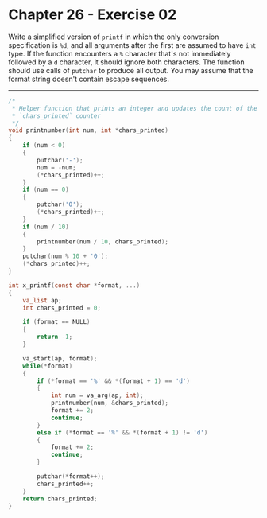 # Chapter 26 - Exercise 02

Write a simplified version of `printf` in which the only conversion
specification is `%d`, and all arguments after the first are assumed to have
`int` type.  If the function encounters a `%` character that's not immediately
followed by a `d` character, it should ignore both characters.  The function
should use calls of `putchar` to produce all output.  You may assume that the
format string doesn't contain escape sequences.


---

```C
/* 
 * Helper function that prints an integer and updates the count of the 
 * `chars_printed` counter
 */
void printnumber(int num, int *chars_printed)
{
    if (num < 0) 
    {
        putchar('-');
        num = -num;
        (*chars_printed)++;
    }
    if (num == 0)
    {
        putchar('0');
        (*chars_printed)++;
    }
    if (num / 10)
    {
        printnumber(num / 10, chars_printed);
    }
    putchar(num % 10 + '0');
    (*chars_printed)++;
}

int x_printf(const char *format, ...)
{
    va_list ap;
    int chars_printed = 0;

    if (format == NULL)
    {
        return -1;
    }

    va_start(ap, format);
    while(*format)
    {
        if (*format == '%' && *(format + 1) == 'd')
        {
            int num = va_arg(ap, int);
            printnumber(num, &chars_printed);
            format += 2;
            continue;
        }
        else if (*format == '%' && *(format + 1) != 'd')
        {
            format += 2;
            continue;
        }

        putchar(*format++);
        chars_printed++; 
    }
    return chars_printed;
}
```
